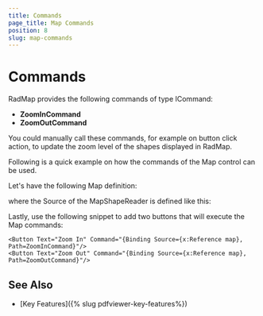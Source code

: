 ```yaml
---
title: Commands
page_title: Map Commands
position: 8
slug: map-commands
---
```


# Commands

RadMap provides the following commands of type ICommand:

* **ZoomInCommand**
* **ZoomOutCommand**

You could manually call these commands, for example on button click action, to update the zoom level of the shapes displayed in RadMap.

Following is a quick example on how the commands of the Map control can be used.

Let's have the following Map definition:

<snippet id='map-zoom-level-xaml' />

where the Source of the MapShapeReader is defined like this:

<snippet id='map-interactionmode-settintsource' />

Lastly, use the following snippet to add two buttons that will execute the Map commands:

```XAML
<Button Text="Zoom In" Command="{Binding Source={x:Reference map}, Path=ZoomInCommand}"/>
<Button Text="Zoom Out" Command="{Binding Source={x:Reference map}, Path=ZoomOutCommand}"/>
```

## See Also

- [Key Features]({% slug pdfviewer-key-features%})

